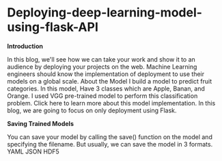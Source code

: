 # Deploying-deep-learning-model-using-flask-API


**Introduction**


In this blog, we'll see how we can take your work and show it to an audience by deploying your projects on the web. Machine Learning engineers should know the implementation of deployment to use their models on a global scale.
About the Model
I build a model to predict fruit categories. In this model, Have 3 classes which are Apple, Banan, and Orange. I used VGG pre-trained model to perform this classification problem. Click here to learn more about this model implementation. In this blog, we are going to focus on only deployment using Flask.


**Saving Trained Models**


You can save your model by calling the save() function on the model and specifying the filename. But usually, we can save the model in 3 formats.
YAML
JSON
HDF5

